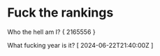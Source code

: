# Fuck the rankings

Who the hell am I?
{ 2165556 }

What fucking year is it?
[ 2024-06-22T21:40:00Z ]
